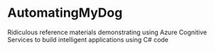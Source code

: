 # AutomatingMyDog
Ridiculous reference materials demonstrating using Azure Cognitive Services to build intelligent applications using C# code

